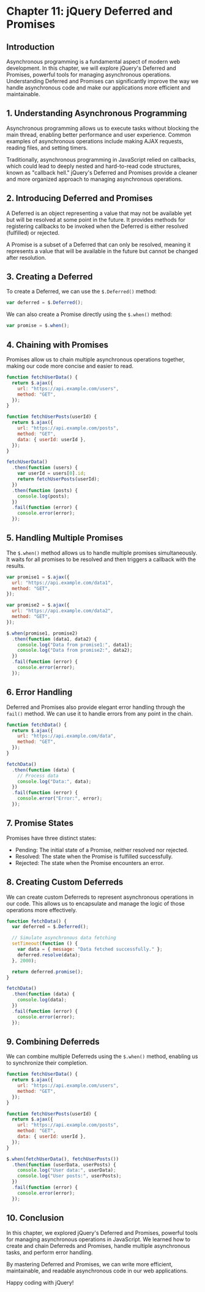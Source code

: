 # Chapter 11: jQuery Deferred and Promises

## Introduction

Asynchronous programming is a fundamental aspect of modern web development. In this chapter, we will explore jQuery's Deferred and Promises, powerful tools for managing asynchronous operations. Understanding Deferred and Promises can significantly improve the way we handle asynchronous code and make our applications more efficient and maintainable.

## 1. Understanding Asynchronous Programming

Asynchronous programming allows us to execute tasks without blocking the main thread, enabling better performance and user experience. Common examples of asynchronous operations include making AJAX requests, reading files, and setting timers.

Traditionally, asynchronous programming in JavaScript relied on callbacks, which could lead to deeply nested and hard-to-read code structures, known as "callback hell." jQuery's Deferred and Promises provide a cleaner and more organized approach to managing asynchronous operations.

## 2. Introducing Deferred and Promises

A Deferred is an object representing a value that may not be available yet but will be resolved at some point in the future. It provides methods for registering callbacks to be invoked when the Deferred is either resolved (fulfilled) or rejected.

A Promise is a subset of a Deferred that can only be resolved, meaning it represents a value that will be available in the future but cannot be changed after resolution.

## 3. Creating a Deferred

To create a Deferred, we can use the `$.Deferred()` method:

```javascript
var deferred = $.Deferred();
```

We can also create a Promise directly using the `$.when()` method:

```javascript
var promise = $.when();
```

## 4. Chaining with Promises

Promises allow us to chain multiple asynchronous operations together, making our code more concise and easier to read.

```javascript
function fetchUserData() {
  return $.ajax({
    url: "https://api.example.com/users",
    method: "GET",
  });
}

function fetchUserPosts(userId) {
  return $.ajax({
    url: "https://api.example.com/posts",
    method: "GET",
    data: { userId: userId },
  });
}

fetchUserData()
  .then(function (users) {
    var userId = users[0].id;
    return fetchUserPosts(userId);
  })
  .then(function (posts) {
    console.log(posts);
  })
  .fail(function (error) {
    console.error(error);
  });
```

## 5. Handling Multiple Promises

The `$.when()` method allows us to handle multiple promises simultaneously. It waits for all promises to be resolved and then triggers a callback with the results.

```javascript
var promise1 = $.ajax({
  url: "https://api.example.com/data1",
  method: "GET",
});

var promise2 = $.ajax({
  url: "https://api.example.com/data2",
  method: "GET",
});

$.when(promise1, promise2)
  .then(function (data1, data2) {
    console.log("Data from promise1:", data1);
    console.log("Data from promise2:", data2);
  })
  .fail(function (error) {
    console.error(error);
  });
```

## 6. Error Handling

Deferred and Promises also provide elegant error handling through the `fail()` method. We can use it to handle errors from any point in the chain.

```javascript
function fetchData() {
  return $.ajax({
    url: "https://api.example.com/data",
    method: "GET",
  });
}

fetchData()
  .then(function (data) {
    // Process data
    console.log("Data:", data);
  })
  .fail(function (error) {
    console.error("Error:", error);
  });
```

## 7. Promise States

Promises have three distinct states:

- Pending: The initial state of a Promise, neither resolved nor rejected.
- Resolved: The state when the Promise is fulfilled successfully.
- Rejected: The state when the Promise encounters an error.

## 8. Creating Custom Deferreds

We can create custom Deferreds to represent asynchronous operations in our code. This allows us to encapsulate and manage the logic of those operations more effectively.

```javascript
function fetchData() {
  var deferred = $.Deferred();

  // Simulate asynchronous data fetching
  setTimeout(function () {
    var data = { message: "Data fetched successfully." };
    deferred.resolve(data);
  }, 2000);

  return deferred.promise();
}

fetchData()
  .then(function (data) {
    console.log(data);
  })
  .fail(function (error) {
    console.error(error);
  });
```

## 9. Combining Deferreds

We can combine multiple Deferreds using the `$.when()` method, enabling us to synchronize their completion.

```javascript
function fetchUserData() {
  return $.ajax({
    url: "https://api.example.com/users",
    method: "GET",
  });
}

function fetchUserPosts(userId) {
  return $.ajax({
    url: "https://api.example.com/posts",
    method: "GET",
    data: { userId: userId },
  });
}

$.when(fetchUserData(), fetchUserPosts())
  .then(function (userData, userPosts) {
    console.log("User data:", userData);
    console.log("User posts:", userPosts);
  })
  .fail(function (error) {
    console.error(error);
  });
```

## 10. Conclusion

In this chapter, we explored jQuery's Deferred and Promises, powerful tools for managing asynchronous operations in JavaScript. We learned how to create and chain Deferreds and Promises, handle multiple asynchronous tasks, and perform error handling.

By mastering Deferred and Promises, we can write more efficient, maintainable, and readable asynchronous code in our web applications.

Happy coding with jQuery!
